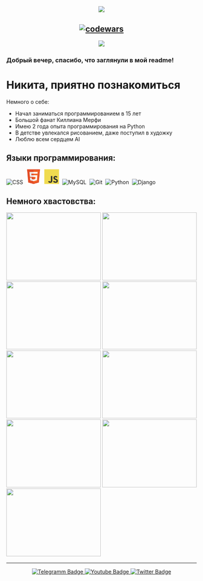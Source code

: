 

<div id="header" align="center">
  <img src="https://i.pinimg.com/originals/52/03/8a/52038aee8e50978dfc20614660c578fb.gif" width="300"/>
</div>

<div align="center">
  
## [![codewars](https://www.codewars.com/users/Glazochek/badges/large)](https://www.codewars.com/users/username) 
![](https://komarev.com/ghpvc/?username=your-github-username)
  
</div>




### Добрый вечер, спасибо, что заглянули в мой readme!
# Никита, приятно познакомиться 
  
 Немного о себе:
  + Начал заниматься программированием в 15 лет
  + Большой фанат Киллиана Мерфи
  + Имею 2 года опыта программирования на Python
  + В детстве увлекался рисованием, даже поступил в художку
  + Люблю всем сердцем AI 



<div>
  
  ## Языки программирования:&nbsp;
  
  <img src="https://uxwing.com/wp-content/themes/uxwing/download/brands-and-social-media/css-icon.png"  title="CSS3" alt="CSS" width="40" height="40"/>&nbsp;
  <img src="https://github.com/devicons/devicon/blob/master/icons/html5/html5-original.svg" title="HTML5" alt="HTML" width="40" height="40"/>&nbsp;
  <img src="https://github.com/devicons/devicon/blob/master/icons/javascript/javascript-original.svg" title="JavaScript" alt="JavaScript" width="40" height="40"/>&nbsp;
  <img src="https://icon-library.com/images/mysql-icon/mysql-icon-3.jpg" title="MySQL"  alt="MySQL" width="40" height="40"/>&nbsp;
  <img src="https://upload.wikimedia.org/wikipedia/commons/thumb/3/3f/Git_icon.svg/2048px-Git_icon.svg.png" title="Git" alt="Git" width="40" height="40"/>&nbsp;
  <img src="https://upload.wikimedia.org/wikipedia/commons/thumb/c/c3/Python-logo-notext.svg/1869px-Python-logo-notext.svg.png" title="Python"  alt="Python" width="40" height="40"/>&nbsp;
  <img src="https://icon-library.com/images/django-icon/django-icon-0.jpg" title="Django" alt="Django" width="40" height="40"/>
</div>

## Немного хвастовства:
<div>
  <img src="https://user-images.githubusercontent.com/87608167/225424030-39c53ce0-8170-4db0-ad35-f0be0c3e9156.png" width="250" height="180"/>
  <img src="https://user-images.githubusercontent.com/87608167/225424324-2d094998-871d-4b04-aac6-37a9d432f62f.png" width="250" height="180"/>
  <img src="https://user-images.githubusercontent.com/87608167/225424417-19f75c0d-8bc0-41ff-9e28-973d5be69a67.png" width="250" height="180"/>
  <img src="https://user-images.githubusercontent.com/87608167/225424471-f4b54d80-b836-4e39-9260-a669832752c4.png" width="250" height="180"/>
  <img src="https://user-images.githubusercontent.com/87608167/225424547-5b9e6dda-de68-47ee-8881-c6d43cc931ec.png" width="250" height="180"/>
  <img src="https://user-images.githubusercontent.com/87608167/225424705-1540cd12-ff7d-4240-a23c-d28502e36ba8.png" width="250" height="180"/>
  <img src="https://user-images.githubusercontent.com/87608167/225424746-ceb1cdb4-6c5c-4fd3-b4f2-981cdd5435cf.png" width="250" height="180"/>
  <img src="https://user-images.githubusercontent.com/87608167/225424825-b11cc3d8-c81f-442b-9c64-456525cb96d5.png" width="250" height="180"/>
  <img src="https://user-images.githubusercontent.com/87608167/225424899-a2106f7c-d726-401c-b45f-287d93e567e1.png" width="250" height="180"/>
</div>

---

<div id="badges" align="center">
  <a href="your-linkedin-URL">
    <img src="https://img.shields.io/badge/Telegramm-blue?style=for-the-badge&logo=telegramm&logoColor=white" alt="Telegramm Badge"/>
  </a>
  <a href="your-youtube-URL">
    <img src="https://img.shields.io/badge/YouTube-red?style=for-the-badge&logo=youtube&logoColor=white" alt="Youtube Badge"/>
  </a>
  <a href="your-twitter-URL">
    <img src="https://img.shields.io/badge/Twitter-blue?style=for-the-badge&logo=twitter&logoColor=white" alt="Twitter Badge"/>
  </a>
</div>
  
